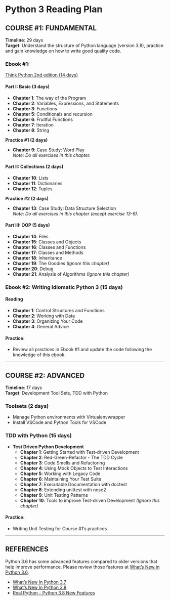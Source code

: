 # Python 3 Reading Plan

## COURSE #1: FUNDAMENTAL
**Timeline**: 29 days  
**Target**: Understand the structure of Python language (version 3.8), practice and gain knowledge on how to write good quality code.

### Ebook #1: 
[Think Python 2nd edition (14 days)]([https://docs.python.org/3/whatsnew/3.7.html](https://greenteapress.com/thinkpython2/thinkpython2.pdf))

#### Part I: Basic (3 days)
- **Chapter 1**: The way of the Program
- **Chapter 2**: Variables, Expressions, and Statements
- **Chapter 3**: Functions
- **Chapter 5**: Conditionals and recursion
- **Chapter 6**: Fruitful Functions
- **Chapter 7**: Iteration
- **Chapter 8**: String

**Practice #1 (2 days)**  
- **Chapter 9**: Case Study: Word Play  
  *Note: Do all exercises in this chapter.*

#### Part II: Collections (2 days)
- **Chapter 10**: Lists
- **Chapter 11**: Dictionaries
- **Chapter 12**: Tuples

**Practice #2 (2 days)**  
- **Chapter 13**: Case Study: Data Structure Selection  
  *Note: Do all exercises in this chapter (except exercise 13-9).*

#### Part III: OOP (5 days)
- **Chapter 14**: Files
- **Chapter 15**: Classes and Objects
- **Chapter 16**: Classes and Functions
- **Chapter 17**: Classes and Methods
- **Chapter 18**: Inheritance
- **Chapter 19**: The Goodies *(Ignore this chapter)*
- **Chapter 20**: Debug
- **Chapter 21**: Analysis of Algorithms *(Ignore this chapter)*

### Ebook #2: Writing Idiomatic Python 3 (15 days)

#### Reading
- **Chapter 1**: Control Structures and Functions
- **Chapter 2**: Working with Data
- **Chapter 3**: Organizing Your Code
- **Chapter 4**: General Advice

#### Practice:
- Review all practices in Ebook #1 and update the code following the knowledge of this ebook.

---

## COURSE #2: ADVANCED
**Timeline**: 17 days  
**Target**: Development Tool Sets, TDD with Python

### Toolsets (2 days)
- Manage Python environments with Virtualenvwrapper
- Install VSCode and Python Tools for VSCode

### TDD with Python (15 days)
- **Test Driven Python Development**
  - **Chapter 1**: Getting Started with Test-driven Development
  - **Chapter 2**: Red-Green-Refactor - The TDD Cycle
  - **Chapter 3**: Code Smells and Refactoring
  - **Chapter 4**: Using Mock Objects to Test Interactions
  - **Chapter 5**: Working with Legacy Code
  - **Chapter 6**: Maintaining Your Test Suite
  - **Chapter 7**: Executable Documentation with doctest
  - **Chapter 8**: Extending unittest with nose2
  - **Chapter 9**: Unit Testing Patterns
  - **Chapter 10**: Tools to improve Test-driven Development *(Ignore this chapter)*

#### Practice:
- Writing Unit Testing for Course #1’s practices

---

## REFERENCES
Python 3.6 has some advanced features compared to older versions that help improve performance. Please review those features at [What’s New in Python 3.6](https://docs.python.org/3/whatsnew/3.6.html).

- [What’s New In Python 3.7](https://docs.python.org/3/whatsnew/3.7.html)
- [What’s New In Python 3.8](https://docs.python.org/3/whatsnew/3.8.html)
- [Real Python - Python 3.8 New Features](https://realpython.com/python38-new-features/)
